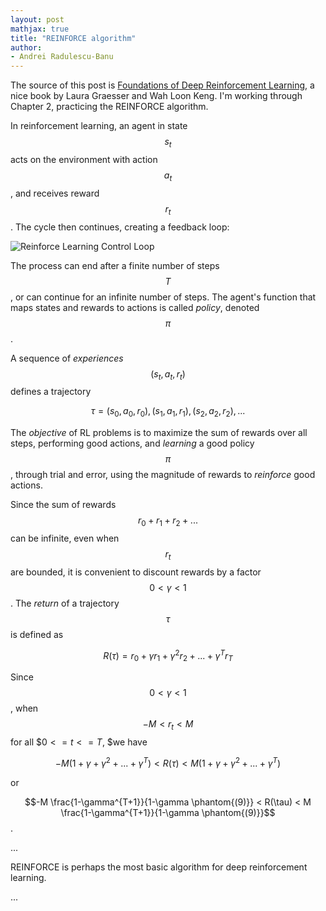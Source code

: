 ```yaml
---
layout: post
mathjax: true
title: "REINFORCE algorithm"
author:
- Andrei Radulescu-Banu
---
```


The source of this post is [Foundations of Deep Reinforcement Learning](https://www.amazon.com/Deep-Reinforcement-Learning-Python-Hands/dp/0135172381), a nice book by Laura Graesser and Wah Loon Keng. I'm working through Chapter 2, practicing the REINFORCE algorithm.

In reinforcement learning, an agent in state $$s_t$$ acts on the environment with action $$a_t$$, and receives reward $$r_t$$. The cycle then continues, creating a feedback loop:

![Reinforce Learning Control Loop](http://bitdribble.github.io/diagrams/reinforce_learning_control_loop.png)

The process can end after a finite number of steps $$T$$, or can continue for an infinite number of steps. The agent's function that maps states and rewards to actions is called *policy*, denoted $$\pi$$.

A sequence of *experiences* $$(s_t, a_t, r_t)$$ defines a trajectory

$$\tau = (s_0, a_0, r_0), (s_1, a_1, r_1), (s_2, a_2, r_2), ...$$

The *objective* of RL problems is to maximize the sum of rewards over all steps, performing good actions, and *learning* a good policy $$\pi$$, through trial and error, using the magnitude of rewards to *reinforce* good actions.

Since the sum of rewards $$r_0 + r_1 + r_2  + ... $$ can be infinite, even when $$r_t$$ are bounded, it is convenient to discount rewards by a factor $$0 < \gamma < 1$$. The *return* of a trajectory $$\tau$$ is defined as

$$R(\tau) = r_0 + {\gamma}r_1 + {\gamma^2}r_2 + ... + {\gamma^T}r_T$$

Since $$0 < \gamma < 1$$, when $$-M < r_t < M$$ for all $$0 <= t <= T$, $we have

$$-M(1 + {\gamma} + {\gamma^2} + ... + {\gamma^T}) < R(\tau) < M(1 + {\gamma} + {\gamma^2} + ... + {\gamma^T})$$

or

$$-M \frac{1-\gamma^{T+1}}{1-\gamma \phantom{(9)}} < R(\tau) < M \frac{1-\gamma^{T+1}}{1-\gamma \phantom{(9)}}$$.

...

REINFORCE is perhaps the most basic algorithm for deep reinforcement learning.

...

